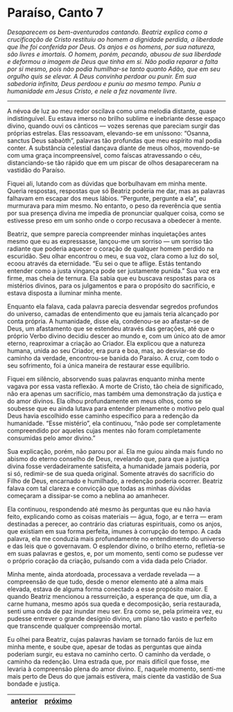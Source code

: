 # Paraíso, Canto 7

_Desaparecem os bem-aventurados cantando. Beatriz explica como a crucificação de Cristo restituiu ao homem a dignidade perdida, a liberdade que lhe foi conferida por Deus. Os anjos e os homens, por sua natureza, são livres e imortais. O homem, porém, pecando, abusou de sua liberdade e deformou a imagem de Deus que tinha em si. Não podia reparar a falta por si mesmo, pois não podia humilhar-se tanto quanto Adão, que em seu orgulho quis se elevar. A Deus convinha perdoar ou punir. Em sua sabedoria infinita, Deus perdoou e puniu ao mesmo tempo. Puniu a humanidade em Jesus Cristo, e nele a fez novamente livre._

---

A névoa de luz ao meu redor oscilava como uma melodia distante, quase indistinguível. Eu estava imerso no brilho sublime e inebriante desse espaço divino, quando ouvi os cânticos — vozes serenas que pareciam surgir das próprias estrelas. Elas ressoavam, elevando-se em uníssono: “Osanna, sanctus Deus sabaòth”, palavras tão profundas que meu espírito mal podia conter. A substância celestial dançava diante de meus olhos, movendo-se com uma graça incompreensível, como faíscas atravessando o céu, distanciando-se tão rápido que em um piscar de olhos desapareceram na vastidão do Paraíso.

Fiquei ali, lutando com as dúvidas que borbulhavam em minha mente. Queria respostas, respostas que só Beatriz poderia me dar, mas as palavras falhavam em escapar dos meus lábios. “Pergunte, pergunte a ela”, eu murmurava para mim mesmo. No entanto, o peso da reverência que sentia por sua presença divina me impedia de pronunciar qualquer coisa, como se estivesse preso em um sonho onde o corpo recusava a obedecer à mente.

Beatriz, que sempre parecia compreender minhas inquietações antes mesmo que eu as expressasse, lançou-me um sorriso — um sorriso tão radiante que poderia aquecer o coração de qualquer homem perdido na escuridão. Seu olhar encontrou o meu, e sua voz, clara como a luz do sol, ecoou através da eternidade. “Eu sei o que te aflige. Estás tentando entender como a justa vingança pode ser justamente punida.” Sua voz era firme, mas cheia de ternura. Ela sabia que eu buscava respostas para os mistérios divinos, para os julgamentos e para o propósito do sacrifício, e estava disposta a iluminar minha mente.

Enquanto ela falava, cada palavra parecia desvendar segredos profundos do universo, camadas de entendimento que eu jamais teria alcançado por conta própria. A humanidade, disse ela, condenou-se ao afastar-se de Deus, um afastamento que se estendeu através das gerações, até que o próprio Verbo divino decidiu descer ao mundo e, com um único ato de amor eterno, reaproximar a criação ao Criador. Ela explicou que a natureza humana, unida ao seu Criador, era pura e boa, mas, ao desviar-se do caminho da verdade, encontrou-se banida do Paraíso. A cruz, com todo o seu sofrimento, foi a única maneira de restaurar esse equilíbrio.

Fiquei em silêncio, absorvendo suas palavras enquanto minha mente vagava por essa vasta reflexão. A morte de Cristo, tão cheia de significado, não era apenas um sacrifício, mas também uma demonstração da justiça e do amor divinos. Ela olhou profundamente em meus olhos, como se soubesse que eu ainda lutava para entender plenamente o motivo pelo qual Deus havia escolhido esse caminho específico para a redenção da humanidade. “Esse mistério”, ela continuou, “não pode ser completamente compreendido por aqueles cujas mentes não foram completamente consumidas pelo amor divino.”

Sua explicação, porém, não parou por aí. Ela me guiou ainda mais fundo no abismo do eterno conselho de Deus, revelando que, para que a justiça divina fosse verdadeiramente satisfeita, a humanidade jamais poderia, por si só, redimir-se de sua queda original. Somente através do sacrifício do Filho de Deus, encarnado e humilhado, a redenção poderia ocorrer. Beatriz falava com tal clareza e convicção que todas as minhas dúvidas começaram a dissipar-se como a neblina ao amanhecer.

Ela continuou, respondendo até mesmo às perguntas que eu não havia feito, explicando como as coisas materiais — água, fogo, ar e terra — eram destinadas a perecer, ao contrário das criaturas espirituais, como os anjos, que existiam em sua forma perfeita, imunes à corrupção do tempo. A cada palavra, ela me conduzia mais profundamente no entendimento do universo e das leis que o governavam. O esplendor divino, o brilho eterno, refletia-se em suas palavras e gestos, e, por um momento, senti como se pudesse ver o próprio coração da criação, pulsando com a vida dada pelo Criador.

Minha mente, ainda atordoada, processava a verdade revelada — a compreensão de que tudo, desde o menor elemento até a alma mais elevada, estava de alguma forma conectado a esse propósito maior. E quando Beatriz mencionou a ressurreição, a esperança de que, um dia, a carne humana, mesmo após sua queda e decomposição, seria restaurada, senti uma onda de paz inundar meu ser. Era como se, pela primeira vez, eu pudesse entrever o grande desígnio divino, um plano tão vasto e perfeito que transcende qualquer compreensão mortal.

Eu olhei para Beatriz, cujas palavras haviam se tornado faróis de luz em minha mente, e soube que, apesar de todas as perguntas que ainda poderiam surgir, eu estava no caminho certo. O caminho da verdade, o caminho da redenção. Uma estrada que, por mais difícil que fosse, me levaria à compreensão plena do amor divino. E, naquele momento, senti-me mais perto de Deus do que jamais estivera, mais ciente da vastidão de Sua bondade e justiça.

| [anterior](/c_paraiso/6/README.md) | [próximo](/c_paraiso/8/README.md) |
|----------|---------|